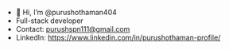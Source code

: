 
- 👋 Hi, I’m @purushothaman404
- Full-stack developer
- Contact: purushspn111@gmail.com
- LinkedIn: https://www.linkedin.com/in/purushothaman-profile/

<!---
purushothaman404/purushothaman404 is a ✨ special ✨ repository because its `README.md` (this file) appears on your GitHub profile.
You can click the Preview link to take a look at your changes.
--->
